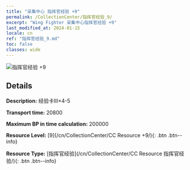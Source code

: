 ```yaml
---
title: "采集中心 指挥官经验 +9"
permalink: /CollectionCenter/指挥官经验_9/
excerpt: "Wing Fighter 采集中心指挥官经验 +9"
last_modified_at: 2024-01-15
locale: cn
ref: "指挥官经验_9.md"
toc: false
classes: wide
---
```



![指挥官经验 +9](/images/cc/CC_Commander_EXP_Card_6.png)

## Details

  **Description:** 经验卡III×4-5

  **Transport time:** 20800

  **Maximum BP in time calculation:** 200000

  **Resource Level:** [9](/cn/CollectionCenter/CC Resource +9/){: .btn .btn--info}

  **Resource Type:** [指挥官经验](/cn/CollectionCenter/CC Resource 指挥官经验/){: .btn .btn--info}

